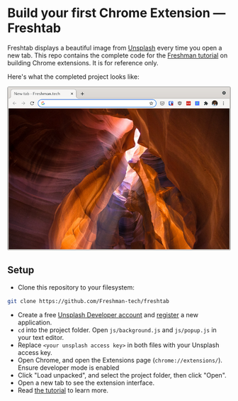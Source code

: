 # Build your first Chrome Extension — Freshtab

Freshtab displays a beautiful image from [Unsplash](https://unsplash.com) every time you open a new tab. This repo contains the complete code for the [Freshman tutorial](https://freshman.tech/first-chrome-extension) on building Chrome extensions. It is for reference only.

Here's what the completed project looks like:

![demo](https://github.com/Freshman-tech/freshtab/blob/master/demo.png)

## Setup

- Clone this repository to your filesystem:
```bash
git clone https://github.com/Freshman-tech/freshtab
```
- Create a free [Unsplash Developer account](https://unsplash.com/documentation#creating-a-developer-account) and [register](https://unsplash.com/documentation#registering-your-application) a new application.
- `cd` into the project folder. Open `js/background.js` and `js/popup.js` in your text editor.
- Replace `<your unsplash access key>` in both files with your Unsplash access key.
- Open Chrome, and open the Extensions page (`chrome://extensions/`). Ensure
developer mode is enabled
- Click "Load unpacked", and select the project folder, then click "Open".
- Open a new tab to see the extension interface.
- Read [the tutorial](https://freshman.tech/first-chrome-extension) to learn more.

